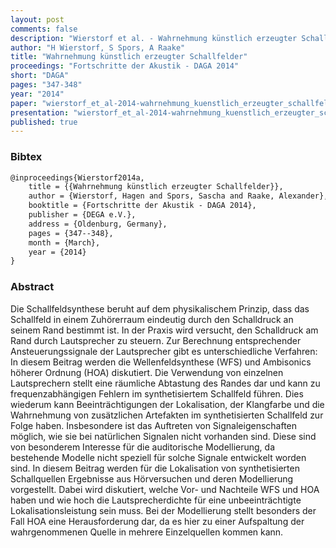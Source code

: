 ```yaml
---
layout: post
comments: false
description: "Wierstorf et al. - Wahrnehmung künstlich erzeugter Schallfelder"
author: "H Wierstorf, S Spors, A Raake"
title: "Wahrnehmung künstlich erzeugter Schallfelder"
proceedings: "Fortschritte der Akustik - DAGA 2014"
short: "DAGA"
pages: "347-348"
year: "2014"
paper: "wierstorf_et_al-2014-wahrnehmung_kuenstlich_erzeugter_schallfelder.pdf"
presentation: "wierstorf_et_al-2014-wahrnehmung_kuenstlich_erzeugter_schallfelder-presentation.pdf"
published: true
---
```


### Bibtex

```latex
@inproceedings{Wierstorf2014a,
    title = {{Wahrnehmung künstlich erzeugter Schallfelder}},
    author = {Wierstorf, Hagen and Spors, Sascha and Raake, Alexander},
    booktitle = {Fortschritte der Akustik - DAGA 2014},
    publisher = {DEGA e.V.},
    address = {Oldenburg, Germany},
    pages = {347--348},
    month = {March},
    year = {2014}
}
```

### Abstract

Die Schallfeldsynthese beruht auf dem physikalischem Prinzip, dass das
Schallfeld in einem Zuhörerraum eindeutig durch den Schalldruck an seinem Rand
bestimmt ist. In der Praxis wird versucht, den Schalldruck am Rand durch
Lautsprecher zu steuern. Zur Berechnung entsprechender Ansteuerungssignale der
Lautsprecher gibt es unterschiedliche Verfahren: In diesem Beitrag werden die
Wellenfeldsynthese (WFS) und Ambisonics höherer Ordnung (HOA) diskutiert.  Die
Verwendung von einzelnen Lautsprechern stellt eine räumliche Abtastung des
Randes dar und kann zu frequenzabhängigen Fehlern im synthetisiertem Schallfeld
führen. Dies wiederum kann Beeinträchtigungen der Lokalisation, der Klangfarbe
und die Wahrnehmung von zusätzlichen Artefakten im synthetisierten Schallfeld
zur Folge haben.  Insbesondere ist das Auftreten von Signaleigenschaften
möglich, wie sie bei natürlichen Signalen nicht vorhanden sind. Diese sind von
besonderem Interesse für die auditorische Modellierung, da bestehende Modelle
nicht speziell für solche Signale entwickelt worden sind.
In diesem Beitrag werden für die Lokalisation von synthetisierten Schallquellen
Ergebnisse aus Hörversuchen und deren Modellierung vorgestellt.  Dabei wird
diskutiert, welche Vor- und Nachteile WFS und HOA  haben und wie hoch die
Lautsprecherdichte für eine unbeeinträchtigte Lokalisationsleistung sein muss.
Bei der Modellierung stellt besonders der Fall HOA eine Herausforderung dar, da
es hier zu einer Aufspaltung der wahrgenommenen Quelle in mehrere Einzelquellen
kommen kann.
